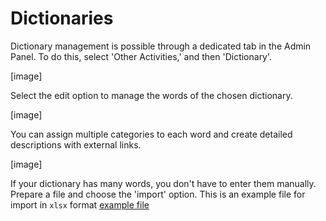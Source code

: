 # Dictionaries

Dictionary management is possible through a dedicated tab in the Admin Panel. To do this, select 'Other Activities,' and then 'Dictionary'.

[image]

Select the edit option to manage the words of the chosen dictionary.

[image]

You can assign multiple categories to each word and create detailed descriptions with external links.

[image]

If your dictionary has many words, you don't have to enter them manually. Prepare a file and choose the 'import' option.
This is an example file for import in `xlsx` format [example file](https://github.com/EscolaLMS/Dictionaries/blob/main/tests/mocks/import_dictionary_words_example.xlsx)
